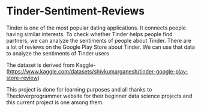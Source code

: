 # Tinder-Sentiment-Reviews

Tinder is one of the most popular dating applications. It connects people having similar interests. To check whether Tinder helps people find partners, we can analyze the sentiments of people about Tinder. There are a lot of reviews on the Google Play Store about Tinder. We can use that data to analyze the sentiments of Tinder users

The dataset is derived from Kaggle-(https://www.kaggle.com/datasets/shivkumarganesh/tinder-google-play-store-review)


This project is done for learning purposes and all thanks to Thecleverprogrammer website for their beginner data science projects and this current project is one among them.
